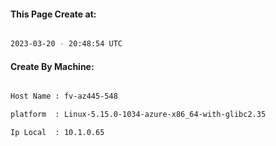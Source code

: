 
   
#### This Page Create at:

```bash

2023-03-20 - 20:48:54 UTC

```

#### Create By Machine:

```bash

Host Name : fv-az445-548

platform  : Linux-5.15.0-1034-azure-x86_64-with-glibc2.35

Ip Local  : 10.1.0.65

```

